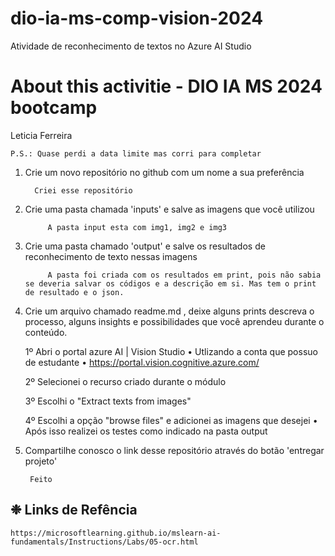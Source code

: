 # dio-ia-ms-comp-vision-2024
Atividade de reconhecimento de textos no Azure AI Studio 


# About this activitie - DIO IA MS 2024 bootcamp



  Leticia Ferreira

    P.S.: Quase perdi a data limite mas corri para completar
    
    

   1. Crie um novo repositório no github com um nome a sua preferência
            
            Criei esse repositório
      
2. Crie uma pasta chamada 'inputs' e salve as imagens que você utilizou 
            
            A pasta input esta com img1, img2 e img3

3. Crie uma pasta chamado 'output' e salve os resultados de reconhecimento de texto nessas imagens

            A pasta foi criada com os resultados em print, pois não sabia se deveria salvar os códigos e a descrição em si. Mas tem o print de resultado e o json.

4. Crie um arquivo chamado readme.md , deixe alguns prints descreva o processo, alguns insights e possibilidades que você aprendeu durante o conteúdo.

    1º Abri o portal azure AI | Vision Studio
     • Utlizando a conta que possuo de estudante 
     • https://portal.vision.cognitive.azure.com/

    2º Selecionei o recurso criado durante o módulo

    3º Escolhi o "Extract texts from images"
          
    4º Escolhi a opção "browse files" e adicionei as imagens que desejei
        • Após isso realizei os testes como indicado na pasta output
    
5. Compartilhe conosco o link desse repositório através do botão 'entregar projeto'

        Feito

  ## ❉ Links de Refência
    https://microsoftlearning.github.io/mslearn-ai-fundamentals/Instructions/Labs/05-ocr.html
